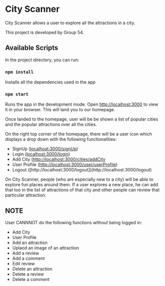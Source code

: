 
# City Scanner

City Scanner allows a user to explore all the attractions in a city.

This project is developed by Group 54. 

## Available Scripts

In the project directory, you can run:

### `npm install`

Installs all the dependencies used in the app

### `npm start`

Runs the app in the development mode.
Open [http://localhost:3000](http://localhost:3000) to view it in your browser.
This will land you to our homepage.

Once landed to the homepage, user will be be shown a list of popular cities and the popular attractions over all the cities.

On the right top corner of the homepage, there will be a user icon which displays a drop down with the following functionalities:


* SignUp ([localhost:3000/signUp](localhost:3000/signUp))
* Login ([localhost:3000/login](localhost:3000/login))
* Add City ([http://localhost:3000/cities/addCity](http://localhost:3000/cities/addCity)
* User Profile ([http://localhost:3000/user/userProfile](http://localhost:3000/user/userProfile))
* Logout ([http://localhost:3000/logout])(http://localhost:3000/logout)

On City Scanner, people (who are especially new to a city) will be able to explore fun places around them. 
If a user explores a new place, he can add that too in the list of attractions of that city and other people can review that particular attraction.

 
## NOTE
User CANNNOT do the following functions without being logged in:

* Add City 
* User Profile 
* Add an attraction
* Uplaod an image of an attraction
* Add a review 
* Add a comment
* Edit review
* Delete an attraction
* Delete a review
* Delete a comment











